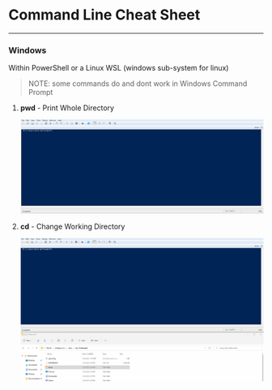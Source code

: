 # Command Line Cheat Sheet
---
### Windows
Within PowerShell or a Linux WSL (windows sub-system for linux) 
> NOTE: some commands do and dont work in Windows Command Prompt

1. **pwd** - Print Whole Directory
   
    ![pwd](Attachments\pwd.gif)

2. **cd** - Change Working Directory
   
    ![cd](Attachments\cd.gif)

